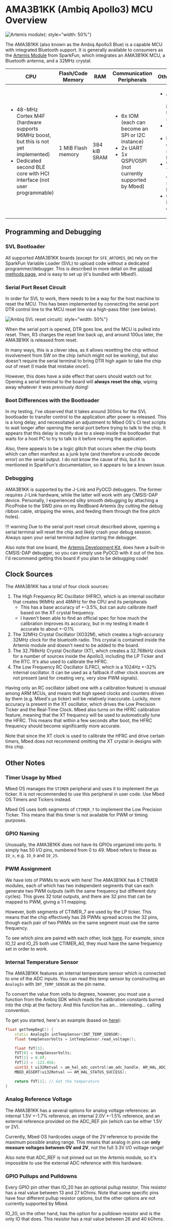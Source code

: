 # AMA3B1KK (Ambiq Apollo3) MCU Overview

![Artemis module](https://www.sparkfun.com/media/catalog/product/cache/a793f13fd3d678cea13d28206895ba0c/1/5/15484-SparkFun_Artemis_Module_-_Low_Power_Machine_Learning_BLE_Cortex-M4F-01b.jpg){: style="width: 50%"}

The AMA3B1KK (also known as the Ambiq Apollo3 Blue) is a capable MCU with integrated Bluetooth support. It is generally available to consumers as the [Artemis Module](https://www.sparkfun.com/sparkfun-artemis-module-low-power-machine-learning-ble-cortex-m4f.html) from SparkFun, which integrates an AMA3B1KK MCU, a Bluetooth antenna, and a 32MHz crystal.

| CPU | Flash/Code Memory | RAM | Communication Peripherals | Other Features |
|---|---|---|---|---|
| <ul><li>48-MHz Cortex M4F (hardware supports 96MHz boost, but this is not yet implemented)</li><li>Dedicated second BLE core with HCI interface (not user programmable)</li></ul> | 1 MiB Flash memory | 384 kiB SRAM | <ul><li>6x IOM (each can become an SPI or I2C instance)</li><li>2x UART</li><li>1x QSPI/OSPI (not currently supported by Mbed)</li></ol> | <ul><li>ADC with 10 muxed inputs, plus temperature sensor</li><li>28x PWM (see below)</li><li>RTC (not currently supported by Mbed)</li><li>Watchdog Timer (not currently supported by Mbed)</li><li>GPIO with interrupt capability</li></ol>|

## Programming and Debugging

### SVL Bootloader
All supported AMA3B1KK boards (except for `SFE_ARTEMIS_DK`) rely on the SparkFun Variable Loader (SVL) to upload code without a dedicated programmer/debugger. This is described in more detail on the [upload methods page](../upload-methods.md#ambiq-svl), and is easy to set up (it's bundled with Mbed!).

### Serial Port Reset Circuit

In order for SVL to work, there needs to be a way for the host machine to reset the MCU. This has been implemented by connecting the serial port DTR control line to the MCU reset line via a high-pass filter (see below).

![Ambiq SVL reset circuit](img/ambiq-svl-reset-circuit.png){: style="width: 50%"}

When the serial port is opened, DTR goes low, and the MCU is pulled into reset. Then, R3 charges the reset line back up, and around 100us later, the AMA3B1KK is released from reset. 

In many ways, this is a clever idea, as it allows resetting the chip without involvement from SW on the chip (which might not be working), but also doesn't require the serial terminal to bring DTR high again to take the chip out of reset (I made that mistake once!).

However, this does have a side effect that users should watch out for. Opening a serial terminal to the board will **always reset the chip**, wiping away whatever it was previously doing!

### Boot Differences with the Bootloader
In my testing, I've observed that it takes around 300ms for the SVL bootloader to transfer control to the application after power is released. This is a long delay, and necessitated an adjustment to Mbed OS's CI test scripts to wait longer after opening the serial port before trying to talk to the chip. It appears that this delay is mostly due to a sleep inside the bootloader that waits for a host PC to try to talk to it before running the application.

Also, there appears to be a logic glitch that occurs when the chip boots which can often manifest as a junk byte (and therefore a unicode decode error) on the serial output. I do not know the cause of this, but it is mentioned in SparkFun's documentation, so it appears to be a known issue.

### Debugging

AMA3B1KK is supported by the J-Link and PyOCD debuggers. The former requires J-Link hardware, while the latter will work with any CMSIS-DAP device. Personally, I experienced silky smooth debugging by attaching a PicoProbe to the SWD pins on my RedBoard Artemis (by cutting the debug ribbon cable, stripping the wires, and feeding them through the fine pitch holes).

!!! warning
    Due to the serial port reset circuit described above, opening a serial terminal will reset the chip and likely crash your debug session. Always open your serial terminal *before* starting the debugger.

Also note that one board, the [Artemis Development Kit](https://www.sparkfun.com/sparkfun-artemis-development-kit.html), does have a built-in CMSIS-DAP debugger, so you can simply use PyOCD with it out of the box. I'd recommend getting this board if you plan to be debugging code!

## Clock Sources

The AMA3B1KK has a total of four clock sources: 

1. The High Frequency RC Oscillator (HFRC), which is an internal oscillator that creates 96MHz and 48MHz for the CPU and its peripherals
    - This has a base accuracy of +-3.5%, but can auto calibrate itself based on the XT crystal frequency.
    - I haven't been able to find an official spec for how much the calibration improves its accuracy, but in my testing it made it accurate to about +-0.1%
2. The 32MHz Crystal Oscillator (XO32M), which creates a high-accuracy 32MHz clock for the bluetooth radio. This crystal is contained inside the Artemis module and doesn't need to be added to the board.
3. The 32.768kHz Crystal Oscillator (XT), which creates a 32.768kHz clock for a number of sources inside the Apollo3, including the LP Ticker and the RTC. It's also used to calibrate the HFRC.
4. The Low Frequency RC Oscillator (LFRC), which is a 1024Hz +-32% internal oscillator. It can be used as a fallback if other clock sources are not present (and for creating very, very slow PWM signals).

Having only an RC oscillator (albeit one with a calibration feature) is unusual among ARM MCUs, and means that high speed clocks and counters driven by them (e.g. Mbed's μs ticker) will be relatively inaccurate. Luckily, more accuracy is present in the XT oscillator, which drives the Low Precision Ticker and the Real-Time Clock. Mbed also turns on the HFRC calibration feature, meaning that the XT frequency will be used to automatically tune the HFRC. This means that within a few seconds after boot, the HFRC frequency should become significantly more accurate.

Note that since the XT clock is used to calibrate the HFRC and drive certain timers, Mbed does not recommend omitting the XT crystal in designs with this chip.

## Other Notes

### Timer Usage by Mbed
Mbed OS manages the `STIMER` peripheral and uses it to implement the μs ticker. It is not recommended to use this peripheral in user code. Use Mbed OS Timers and Tickers instead.

Mbed OS uses both segments of `CTIMER_7` to implement the Low Precision Ticker. This means that this timer is not available for PWM or timing purposes.

### GPIO Naming
Unusually, the AMA3B1KK does not have its GPIOs organized into ports. It simply has 50 I/O pins, numbered from 0 to 49. Mbed refers to these as `IO_x`, e.g. `IO_0` and `IO_25`.

### PWM Assignment
We have lots of PWMs to work with here! The AMA3B1KK has 8 CTIMER modules, each of which has two independent segments that can each generate two PWM outputs (with the same frequency but different duty cycles). This gives 32 total outputs, and there are 32 pins that can be mapped to PWM, giving a 1:1 mapping.

However, both segments of CTIMER_7 are used by the LP ticker. This means that the chip effectively has 28 PWMs spread across the 32 pins, though each pair of two PWMs on the same segment must use the same frequency.

To see which pins are paired with each other, look [here](https://github.com/mbed-ce/mbed-os/blob/95138e4d6a756c72a87cc87a6a87cae4b40d47eb/targets/TARGET_Ambiq_Micro/TARGET_Apollo3/device/PeripheralPins.c#L275). For example, since IO_12 and IO_25 both use CTIMER_A0, they must have the same frequency set in order to work.

### Internal Temperature Sensor

The AMA3B1KK features an internal temperature sensor which is connected to one of the ADC inputs. You can read this temp sensor by constructing an `AnalogIn` with `INT_TEMP_SENSOR` as the pin name.

To convert the value from volts to degrees, however, you must use a function from the Ambiq SDK which reads the calibration constants burned into the chip at the factory. And this function has an... interesting... calling convention.

To get you started, here's an example (based on [here](https://github.com/sparkfun/Arduino_Apollo3/blob/74a4786eef78e0457548d43e23366a20dfa4410e/cores/arduino/sdk/core-implement/CommonAnalog.cpp#L55)):

```cpp
float getTempDegC() {
    static AnalogIn intTempSensor(INT_TEMP_SENSOR);
    float tempSensorVolts = intTempSensor.read_voltage();

    float fVT[3];
    fVT[0] = tempSensorVolts;
    fVT[1] = 0.0f;
    fVT[2] = -123.456;
    uint32_t ui32Retval = am_hal_adc_control(am_adc_handle, AM_HAL_ADC_REQ_TEMP_CELSIUS_GET, fVT);
    MBED_ASSERT(ui32Retval == AM_HAL_STATUS_SUCCESS);

    return fVT[1]; // Get the temperature
}
```

### Analog Reference Voltage

The AMA3B1KK has a several options for analog voltage references: an internal 1.5V +-1.7% reference, an internal 2.0V +-1.5% reference, and an external reference provided on the ADC_REF pin (which can be either 1.5V or 2V).

Currently, Mbed OS hardcodes usage of the 2V reference to provide the maximum possible analog range. This means that analog in pins can **only measure voltages between 0V and 2V**, not the full 3.3V I/O voltage range!

Also note that ADC_REF is not pinned out on the Artemis module, so it's impossible to use the external ADC reference with this hardware.

### GPIO Pullups and Pulldowns

Every GPIO pin other than IO_20 has an optional pullup resistor. This resistor has a real value between 13 and 27 kOhms. Note that some specific pins have four different pullup resistor options, but the other options are not currently supported by Mbed.

IO_20, on the other hand, has the option for a pulldown resistor and is the only IO that does. This resistor has a real value between 26 and 40 kOhms.
